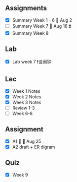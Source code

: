 ## Assignments
- [x] Summary Week 1 - 6 🚮 Aug 2
- [ ] Summary Week 7 🚮 Aug 16 ❗️❗️
- [x] Summary Week 8
## Lab
- [x] Lab week 7 ❗️设闹钟
## Lec
- [x]  Week 1 Notes
- [x]  Week 2 Notes
- [x]  Week 3 Notes
- [ ] Review 1-3
- [ ] Week 6-8

## Assignment
- [x] A1 🤯 🚮 Aug 25
- [x] A2 draft + ER digram

## Quiz
- [x] Week 9